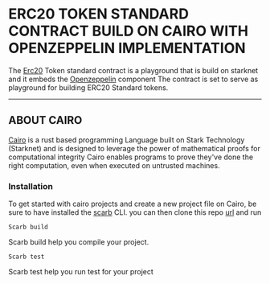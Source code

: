 # ERC20 TOKEN STANDARD CONTRACT BUILD ON CAIRO WITH OPENZEPPELIN IMPLEMENTATION
The [Erc20](https://github.com/starknet-edu/starknet-erc20) Token standard contract is a playground that is build on starknet and it embeds the [Openzeppelin](https://github.com/OpenZeppelin/cairo-contracts) component
The contract is set to serve as playground for building ERC20 Standard tokens. 

---

## ABOUT CAIRO
[Cairo](https://book.cairo-lang.org/ch00-00-introduction.html) is a rust based programming Language built on Stark Technology (Starknet) and is designed to leverage the power of mathematical proofs for computational integrity
Cairo enables programs to prove they've done the right computation, even when executed on untrusted machines.

### Installation
To get started with cairo projects and create a new project file on Cairo, be sure to have installed the [scarb](https://github.com/software-mansion/scarb) CLI. you can then clone this repo [url](https://github.com/GitTM527/Cairo-Erc20.git) and run

```
Scarb build
```
Scarb build help you compile your project.

```
Scarb test
```
Scarb test help you run test for your project